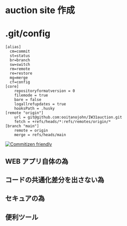 # auction site 作成

# .git/config

```config
[alias]
  cm=commit
  st=status
  br=branch
  sw=switch
  rm=remote
  re=restore
  mg=merge
  cf=config
[core]
	repositoryformatversion = 0
	filemode = true
	bare = false
	logallrefupdates = true
	hooksPath = .husky
[remote "origin"]
	url = git@github.com:ooitanojohn/IW31auction.git
	fetch = +refs/heads/*:refs/remotes/origin/*
[branch "main"]
	remote = origin
	merge = refs/heads/main
```

[![Commitizen friendly](https://img.shields.io/badge/commitizen-friendly-brightgreen.svg)](http://commitizen.github.io/cz-cli/)

## WEB アプリ自体の為

## コードの共通化差分を出さない為

## セキュアの為

## 便利ツール
